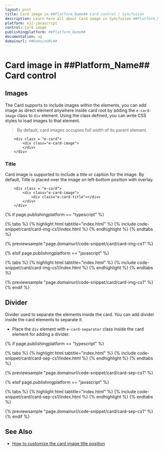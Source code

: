 ```yaml
---
layout: post
title: Card image in ##Platform_Name## Card control | Syncfusion
description: Learn here all about Card image in Syncfusion ##Platform_Name## Card control of Syncfusion Essential JS 2 and more.
platform: ej2-javascript
control: Card image 
publishingplatform: ##Platform_Name##
documentation: ug
domainurl: ##DomainURL##
---
```


# Card image in ##Platform_Name## Card control

## Images

The Card supports to include images within the elements, you can add image as direct element anywhere inside card root by adding the `e-card-image` class to `div` element. Using the class defined, you can write CSS styles to load images to that element.

> By default, card images occupies full width of its parent element.

```
    <div class = "e-card">
        <div class="e-card-image">
        </div>
    </div>
```

### Title

Card image is supported to include a title or caption for the image. By default, Title is placed over the image on left-bottom position with overlay.

```
    <div class = "e-card">
        <div class="e-card-image">
            <div class="e-card-title"></div>
        </div>
    </div>
```

{% if page.publishingplatform == "typescript" %}

 {% tabs %}
{% highlight html tabtitle="index.html" %}
{% include code-snippet/card/card-img-cs1/index.html %}
{% endhighlight %}
{% endtabs %}
        
{% previewsample "page.domainurl/code-snippet/card/card-img-cs1" %}

{% elsif page.publishingplatform == "javascript" %}

{% tabs %}
{% highlight html tabtitle="index.html" %}
{% include code-snippet/card/card-img-cs1/index.html %}
{% endhighlight %}
{% endtabs %}

{% previewsample "page.domainurl/code-snippet/card/card-img-cs1" %}
{% endif %}

## Divider

Divider used to separate the elements inside the card. You can add divider inside the card elements to separate it.

* Place the `div` element with `e-card-separator` class inside the card element for adding a divider.

{% if page.publishingplatform == "typescript" %}

 {% tabs %}
{% highlight html tabtitle="index.html" %}
{% include code-snippet/card/card-sep-cs1/index.html %}
{% endhighlight %}
{% endtabs %}
        
{% previewsample "page.domainurl/code-snippet/card/card-sep-cs1" %}

{% elsif page.publishingplatform == "javascript" %}

{% tabs %}
{% highlight html tabtitle="index.html" %}
{% include code-snippet/card/card-sep-cs1/index.html %}
{% endhighlight %}
{% endtabs %}

{% previewsample "page.domainurl/code-snippet/card/card-sep-cs1" %}
{% endif %}

## See Also

* [How to customize the card image title position](./how-to/customize-the-card-image-title-position/)